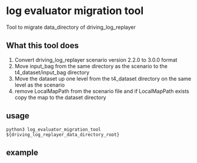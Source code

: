 # log evaluator migration tool

Tool to migrate data_directory of driving_log_replayer

## What this tool does

1. Convert driving_log_replayer scenario version 2.2.0 to 3.0.0 format
2. Move input_bag from the same directory as the scenario to the t4_dataset/input_bag directory
3. Move the dataset up one level from the t4_dataset directory on the same level as the scenario
4. remove LocalMapPath from the scenario file and if LocalMapPath exists copy the map to the dataset directory

## usage

```shell
python3 log_evaluator_migration_tool ${driving_log_replayer_data_directory_root}
```

## example

```shell
```
